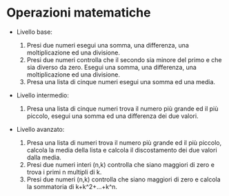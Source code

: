 # Operazioni matematiche

- Livello base:
    1. Presi due numeri esegui una somma, una differenza, una moltiplicazione ed una divisione.
    2. Presi due numeri controlla che il secondo sia minore del primo e che sia diverso da zero. Esegui una somma, una differenza, una moltiplicazione ed una divisione.
    3. Presa una lista di cinque numeri esegui una somma ed una media.

- Livello intermedio:
    1. Presa una lista di cinque numeri trova il numero più grande ed il più piccolo, esegui una somma ed una differenza dei due valori.
    
- Livello avanzato:
    1. Presa una lista di numeri trova il numero più grande ed il più piccolo, calcola la media della lista e calcola il discostamento dei due valori dalla media.
    2. Presi due numeri interi (n,k) controlla che siano maggiori di zero e trova i primi n multipli di k.
    3. Presi due numeri (n,k) controlla che siano maggiori di zero e calcola la sommatoria di k+k^2+...+k^n.